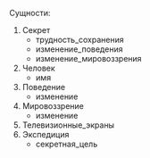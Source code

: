 Сущности:
1. Секрет
    - трудность_сохранения
    - изменение_поведения
    - изменение_мировоззрения
2. Человек
    - имя
3. Поведение
    - изменение
4. Мировоззрение
    - изменение
5. Телевизионные_экраны
6. Экспедиция
    - секретная_цель
